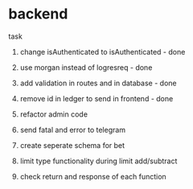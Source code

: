 # backend

task

1. change isAuthenticated to isAuthenticated - done
7. use morgan instead of logresreq - done
8. add validation in routes and in database - done
9. remove id in ledger to send in frontend - done

2. refactor admin code
3. send fatal and error to telegram
4. create seperate schema for bet
5. limit type functionality during limit add/subtract
6. check return and response of each function
